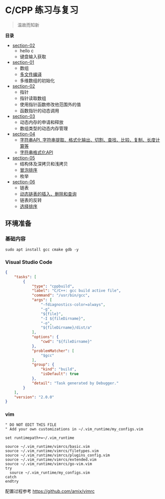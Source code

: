 C/CPP 练习与复习
===
> 温故而知新

**目录**

* [section-02](section-00/summary.md)
    * hello c
    * 键盘输入获取
* [section-01](section-01/summary.md)
    * 数组
    * [多文件编译](section-01/gcc_usage1.md)
    * 多维数组的初始化
* [section-02](section-02/summary.md)
    * 指针
    * 指针读取数组
    * 使用指针函数修改他范围外的值
    * 函数指针的动态调用
* [section-03](section-03/summary.md)
    * 动态内存的申请和释放
    * 数组类型的动态内存管理
* [section-04](section-04/summary.md)
    * [字符串API, 字符串提取、格式化输出、切割、查找、比较、复制、长度计算等](section-04/str_aip.md)
    * [字符串格式化API](section-04/str_atoi_api.md)
* [section-05](section-05/summary.md)
    * 结构体及深拷贝和浅拷贝
    * [冒泡排序](section-05/case_2.c)
    * 枚举
* [section-06](section-06/summary.md)
    * 链表
    * [动态链表的插入、删除和查询](section-06/case_2.c)
    * 链表的反转
    * [选择排序](section-06/case_3.c)

## 环境准备
### 基础内容
```shell
sudo apt install gcc cmake gdb -y
```

### Visual Studio Code
```json
{
    "tasks": [
        {
            "type": "cppbuild",
            "label": "C/C++: gcc build active file",
            "command": "/usr/bin/gcc",
            "args": [
                "-fdiagnostics-color=always",
                "-g",
                "${file}",
                "-I ${fileDirname}",
                "-o",
                "${fileDirname}/dist/a"
            ],
            "options": {
                "cwd": "${fileDirname}"
            },
            "problemMatcher": [
                "$gcc"
            ],
            "group": {
                "kind": "build",
                "isDefault": true
            },
            "detail": "Task generated by Debugger."
        }
    ],
    "version": "2.0.0"
}
```

### vim
```vimrc
" DO NOT EDIT THIS FILE
" Add your own customizations in ~/.vim_runtime/my_configs.vim

set runtimepath+=~/.vim_runtime

source ~/.vim_runtime/vimrcs/basic.vim
source ~/.vim_runtime/vimrcs/filetypes.vim
source ~/.vim_runtime/vimrcs/plugins_config.vim
source ~/.vim_runtime/vimrcs/extended.vim
source ~/.vim_runtime/vimrcs/go-vim.vim
try
  source ~/.vim_runtime/my_configs.vim
catch
endtry
```
配置过程参考 https://github.com/amix/vimrc
